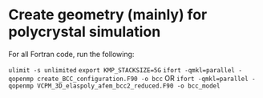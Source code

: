# Create geometry (mainly) for polycrystal simulation
For all Fortran code, run the following:

`ulimit -s unlimited`
`export KMP_STACKSIZE=5G`
`ifort -qmkl=parallel -qopenmp create_BCC_configuration.F90 -o bcc`
OR `ifort -qmkl=parallel -qopenmp VCPM_3D_elaspoly_afem_bcc2_reduced.F90 -o bcc_model`